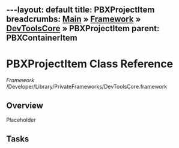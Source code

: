 ---layout: default
title: PBXProjectItem
breadcrumbs: <a href="/index.html">Main</a> &raquo; <a href="/Frameworks.html">Framework</a> &raquo; <a href="/Frameworks/DevToolsCore.html">DevToolsCore</a> &raquo; PBXProjectItem
parent: PBXContainerItem 
---
# PBXProjectItem Class Reference

*Framework* /Developer/Library/PrivateFrameworks/DevToolsCore.framework

## Overview

Placeholder

## Tasks

